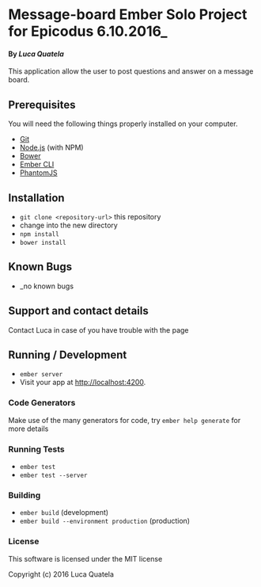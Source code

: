 # Message-board Ember Solo Project for Epicodus 6.10.2016_
#### By _**Luca Quatela**_

This application allow the user to post questions and answer on a message board.

## Prerequisites

You will need the following things properly installed on your computer.

* [Git](http://git-scm.com/)
* [Node.js](http://nodejs.org/) (with NPM)
* [Bower](http://bower.io/)
* [Ember CLI](http://ember-cli.com/)
* [PhantomJS](http://phantomjs.org/)

## Installation

* `git clone <repository-url>` this repository
* change into the new directory
* `npm install`
* `bower install`

## Known Bugs
* _no known bugs

## Support and contact details

Contact Luca in case of you have trouble with the page

## Running / Development

* `ember server`
* Visit your app at [http://localhost:4200](http://localhost:4200).

### Code Generators

Make use of the many generators for code, try `ember help generate` for more details

### Running Tests

* `ember test`
* `ember test --server`

### Building

* `ember build` (development)
* `ember build --environment production` (production)

### License

This software is licensed under the MIT license

Copyright (c) 2016 Luca Quatela
